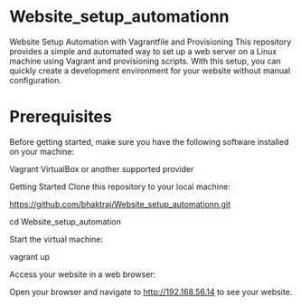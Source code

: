 # Website_setup_automationn
Website Setup Automation with Vagrantfile and Provisioning
This repository provides a simple and automated way to set up a web server on a Linux machine using Vagrant and provisioning scripts. 
With this setup, you can quickly create a development environment for your website without manual configuration.

# Prerequisites
Before getting started, make sure you have the following software installed on your machine:

Vagrant
VirtualBox or another supported provider

Getting Started
Clone this repository to your local machine:

https://github.com/bhaktraj/Website_setup_automationn.git

cd Website_setup_automation

Start the virtual machine:

vagrant up

Access your website in a web browser:

Open your browser and navigate to http://192.168.56.14 to see your website.
